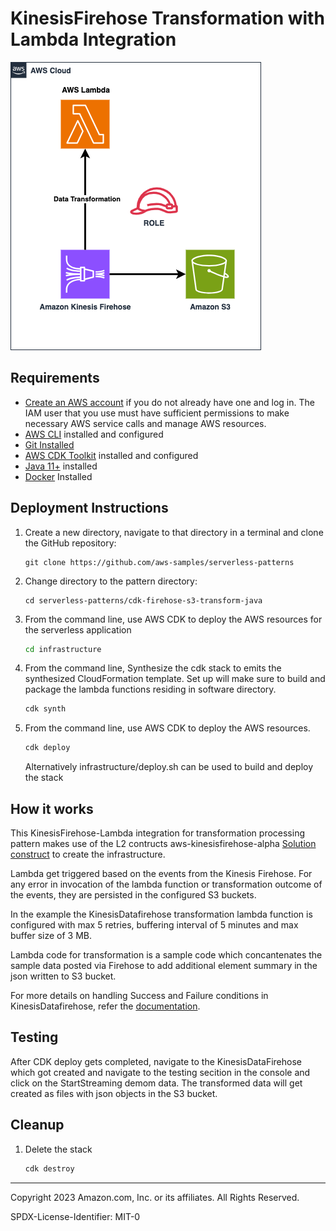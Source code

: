 # KinesisFirehose Transformation with Lambda Integration

![architecture diagram](architecture.png)

## Requirements

* [Create an AWS account](https://portal.aws.amazon.com/gp/aws/developer/registration/index.html) if you do not already have one and log in. The IAM user that you use must have sufficient permissions to make necessary AWS service calls and manage AWS resources.
* [AWS CLI](https://docs.aws.amazon.com/cli/latest/userguide/install-cliv2.html) installed and configured
* [Git Installed](https://git-scm.com/book/en/v2/Getting-Started-Installing-Git)
* [AWS CDK Toolkit](https://docs.aws.amazon.com/cdk/latest/guide/cli.html) installed and configured
* [Java 11+](https://docs.aws.amazon.com/corretto/latest/corretto-11-ug/downloads-list.html) installed
* [Docker](https://docs.docker.com/get-docker/) Installed

## Deployment Instructions

1. Create a new directory, navigate to that directory in a terminal and clone the GitHub repository:

    ```
    git clone https://github.com/aws-samples/serverless-patterns
    ```
2. Change directory to the pattern directory:

    ```
    cd serverless-patterns/cdk-firehose-s3-transform-java
    ```
3. From the command line, use AWS CDK to deploy the AWS resources for the serverless application

    ```bash
    cd infrastructure
    ```
4. From the command line, Synthesize the cdk stack to emits the synthesized CloudFormation template. Set up will make sure to build and package
   the lambda functions residing in software directory.

    ```bash
    cdk synth
    ```
5. From the command line, use AWS CDK to deploy the AWS resources.

    ```bash
    cdk deploy
    ```
   Alternatively infrastructure/deploy.sh can be used to build and deploy the stack

## How it works

This KinesisFirehose-Lambda integration for transformation processing pattern makes use of the L2 contructs aws-kinesisfirehose-alpha [Solution construct](https://constructs.dev/packages/@aws-cdk/aws-kinesisfirehose-alpha/v/2.101.1-alpha.0?lang=java) to create the infrastructure.

Lambda get triggered based on the events from the Kinesis Firehose. For any error in invocation of the lambda function or transformation outcome of the events, they are persisted in the configured S3 buckets.

In the example the KinesisDatafirehose transformation lambda function is configured with max 5 retries, buffering interval of 5 minutes and max buffer size of 3 MB.

Lambda code for transformation is a sample code which concantenates the sample data posted via Firehose to add additional element summary in the json written to S3 bucket.

For more details on handling Success and Failure conditions in KinesisDatafirehose, refer the [documentation](https://docs.aws.amazon.com/firehose/latest/dev/data-transformation.html).

## Testing
After CDK deploy gets completed, navigate to the KinesisDataFirehose which got created and navigate to the testing secition in the console and click on the StartStreaming demom data. The transformed data will get created as files with json objects in the S3 bucket.

## Cleanup

1. Delete the stack
    ```bash
    cdk destroy
    ```
----
Copyright 2023 Amazon.com, Inc. or its affiliates. All Rights Reserved.

SPDX-License-Identifier: MIT-0